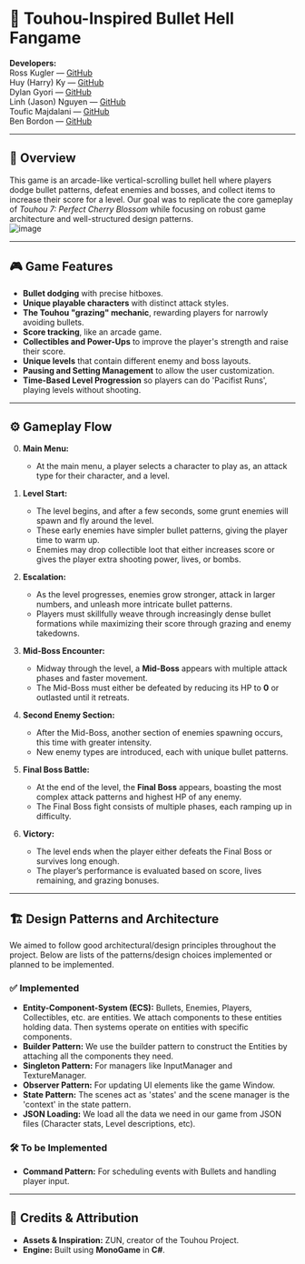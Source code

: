 # 🎇 Touhou-Inspired Bullet Hell Fangame

**Developers:**  
Ross Kugler — [GitHub](https://github.com/rk3026)  
Huy (Harry) Ky — [GitHub](https://github.com/Harry908)  
Dylan Gyori — [GitHub](https://github.com/JustDylan)  
Linh (Jason) Nguyen — [GitHub](https://github.com/linhnt-98)  
Toufic Majdalani — [GitHub](https://github.com/majdaltouzach)  
Ben Bordon — [GitHub](https://github.com/wizkid0101)  

---

## 🌟 Overview
This game is an arcade-like vertical-scrolling bullet hell where players dodge bullet patterns, defeat enemies and bosses, and collect items to increase their score for a level. Our goal was to replicate the core gameplay of *Touhou 7: Perfect Cherry Blossom* while focusing on robust game architecture and well-structured design patterns.  
![image](https://github.com/user-attachments/assets/474ad122-4b9c-4dab-928d-204cf3081e2e)


---

## 🎮 Game Features
- **Bullet dodging** with precise hitboxes.  
- **Unique playable characters** with distinct attack styles.  
- **The Touhou "grazing" mechanic**, rewarding players for narrowly avoiding bullets.
- **Score tracking**, like an arcade game.
- **Collectibles and Power-Ups** to improve the player's strength and raise their score.
- **Unique levels** that contain different enemy and boss layouts.
- **Pausing and Setting Management** to allow the user customization.
- **Time-Based Level Progression** so players can do 'Pacifist Runs', playing levels without shooting.

---

## ⚙️ Gameplay Flow

0. **Main Menu:**
   - At the main menu, a player selects a character to play as, an attack type for their character, and a level.

1. **Level Start:**
   - The level begins, and after a few seconds, some grunt enemies will spawn and fly around the level.
   - These early enemies have simpler bullet patterns, giving the player time to warm up.
   - Enemies may drop collectible loot that either increases score or gives the player extra shooting power, lives, or bombs.

3. **Escalation:**  
   - As the level progresses, enemies grow stronger, attack in larger numbers, and unleash more intricate bullet patterns.  
   - Players must skillfully weave through increasingly dense bullet formations while maximizing their score through grazing and enemy takedowns.  

4. **Mid-Boss Encounter:**  
   - Midway through the level, a **Mid-Boss** appears with multiple attack phases and faster movement.  
   - The Mid-Boss must either be defeated by reducing its HP to **0** or outlasted until it retreats.  

5. **Second Enemy Section:**  
   - After the Mid-Boss, another section of enemies spawning occurs, this time with greater intensity.  
   - New enemy types are introduced, each with unique bullet patterns.  

6. **Final Boss Battle:**  
   - At the end of the level, the **Final Boss** appears, boasting the most complex attack patterns and highest HP of any enemy.  
   - The Final Boss fight consists of multiple phases, each ramping up in difficulty.  

7. **Victory:**  
   - The level ends when the player either defeats the Final Boss or survives long enough.  
   - The player’s performance is evaluated based on score, lives remaining, and grazing bonuses.  

---

## 🏗️ Design Patterns and Architecture
We aimed to follow good architectural/design principles throughout the project. Below are lists of the patterns/design choices implemented or planned to be implemented.

### ✅ Implemented
- **Entity-Component-System (ECS):** Bullets, Enemies, Players, Collectibles, etc. are entities. We attach components to these entities holding data. Then systems operate on entities with specific components.
- **Builder Pattern:** We use the builder pattern to construct the Entities by attaching all the components they need.
- **Singleton Pattern:** For managers like InputManager and TextureManager.
- **Observer Pattern:** For updating UI elements like the game Window.
- **State Pattern:** The scenes act as 'states' and the scene manager is the 'context' in the state pattern.
- **JSON Loading:** We load all the data we need in our game from JSON files (Character stats, Level descriptions, etc).

### 🛠️ To be Implemented  
- **Command Pattern:** For scheduling events with Bullets and handling player input.

---

## 🎨 Credits & Attribution
- **Assets & Inspiration:** ZUN, creator of the Touhou Project.  
- **Engine:** Built using **MonoGame** in **C#**.  
